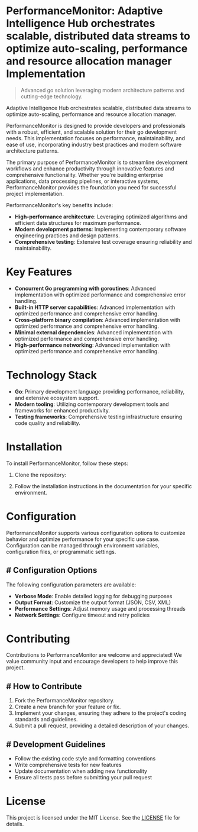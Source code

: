 <!-- fallback_PerformanceMonitor_20251008123112_41517 -->

# PerformanceMonitor: Adaptive Intelligence Hub orchestrates scalable, distributed data streams to optimize auto-scaling, performance and resource allocation manager Implementation
> Advanced go solution leveraging modern architecture patterns and cutting-edge technology.

Adaptive Intelligence Hub orchestrates scalable, distributed data streams to optimize auto-scaling, performance and resource allocation manager.

PerformanceMonitor is designed to provide developers and professionals with a robust, efficient, and scalable solution for their go development needs. This implementation focuses on performance, maintainability, and ease of use, incorporating industry best practices and modern software architecture patterns.

The primary purpose of PerformanceMonitor is to streamline development workflows and enhance productivity through innovative features and comprehensive functionality. Whether you're building enterprise applications, data processing pipelines, or interactive systems, PerformanceMonitor provides the foundation you need for successful project implementation.

PerformanceMonitor's key benefits include:

* **High-performance architecture**: Leveraging optimized algorithms and efficient data structures for maximum performance.
* **Modern development patterns**: Implementing contemporary software engineering practices and design patterns.
* **Comprehensive testing**: Extensive test coverage ensuring reliability and maintainability.

# Key Features

* **Concurrent Go programming with goroutines**: Advanced implementation with optimized performance and comprehensive error handling.
* **Built-in HTTP server capabilities**: Advanced implementation with optimized performance and comprehensive error handling.
* **Cross-platform binary compilation**: Advanced implementation with optimized performance and comprehensive error handling.
* **Minimal external dependencies**: Advanced implementation with optimized performance and comprehensive error handling.
* **High-performance networking**: Advanced implementation with optimized performance and comprehensive error handling.

# Technology Stack

* **Go**: Primary development language providing performance, reliability, and extensive ecosystem support.
* **Modern tooling**: Utilizing contemporary development tools and frameworks for enhanced productivity.
* **Testing frameworks**: Comprehensive testing infrastructure ensuring code quality and reliability.

# Installation

To install PerformanceMonitor, follow these steps:

1. Clone the repository:


2. Follow the installation instructions in the documentation for your specific environment.

# Configuration

PerformanceMonitor supports various configuration options to customize behavior and optimize performance for your specific use case. Configuration can be managed through environment variables, configuration files, or programmatic settings.

## # Configuration Options

The following configuration parameters are available:

* **Verbose Mode**: Enable detailed logging for debugging purposes
* **Output Format**: Customize the output format (JSON, CSV, XML)
* **Performance Settings**: Adjust memory usage and processing threads
* **Network Settings**: Configure timeout and retry policies

# Contributing

Contributions to PerformanceMonitor are welcome and appreciated! We value community input and encourage developers to help improve this project.

## # How to Contribute

1. Fork the PerformanceMonitor repository.
2. Create a new branch for your feature or fix.
3. Implement your changes, ensuring they adhere to the project's coding standards and guidelines.
4. Submit a pull request, providing a detailed description of your changes.

## # Development Guidelines

* Follow the existing code style and formatting conventions
* Write comprehensive tests for new features
* Update documentation when adding new functionality
* Ensure all tests pass before submitting your pull request

# License

This project is licensed under the MIT License. See the [LICENSE](https://github.com/Hajjouz/PerformanceMonitor/blob/main/LICENSE) file for details.
